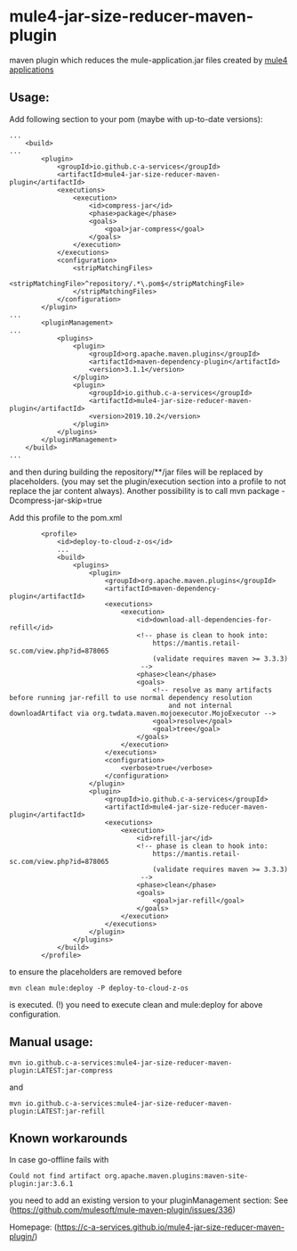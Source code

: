 # mule4-jar-size-reducer-maven-plugin
maven plugin which reduces the mule-application.jar files created by
[mule4 applications](https://www.mulesoft.com/platform/mule)

## Usage:

Add following section to your pom  (maybe with up-to-date versions):
```
...
	<build>
...
		<plugin>
			<groupId>io.github.c-a-services</groupId>
			<artifactId>mule4-jar-size-reducer-maven-plugin</artifactId>
			<executions>
				<execution>
					<id>compress-jar</id>
					<phase>package</phase>
					<goals>
						<goal>jar-compress</goal>
					</goals>
				</execution>
			</executions>
			<configuration>
				<stripMatchingFiles>
					<stripMatchingFile>^repository/.*\.pom$</stripMatchingFile>
				</stripMatchingFiles>
			</configuration>
		</plugin>
...
		<pluginManagement>
...
			<plugins>
				<plugin>
					<groupId>org.apache.maven.plugins</groupId>
					<artifactId>maven-dependency-plugin</artifactId>
					<version>3.1.1</version>
				</plugin>
				<plugin>
					<groupId>io.github.c-a-services</groupId>
					<artifactId>mule4-jar-size-reducer-maven-plugin</artifactId>
					<version>2019.10.2</version>
				</plugin>
			</plugins>
		</pluginManagement>
	</build>
...
```

and then during building the repository/**/jar files will be replaced by placeholders.
(you may set the plugin/execution section into a profile to not replace the jar content always).
Another possibility is to call
mvn package -Dcompress-jar-skip=true

Add this profile to the pom.xml
```
		<profile>
			<id>deploy-to-cloud-z-os</id>
            ...
			<build>
				<plugins>
					<plugin>
						<groupId>org.apache.maven.plugins</groupId>
						<artifactId>maven-dependency-plugin</artifactId>
						<executions>
							<execution>
								<id>download-all-dependencies-for-refill</id>
								<!-- phase is clean to hook into:
									https://mantis.retail-sc.com/view.php?id=878065
									(validate requires maven >= 3.3.3)
								 -->
								<phase>clean</phase>
								<goals>
									<!-- resolve as many artifacts before running jar-refill to use normal dependency resolution
										and not internal downloadArtifact via org.twdata.maven.mojoexecutor.MojoExecutor -->
									<goal>resolve</goal>
									<goal>tree</goal>
								</goals>
							</execution>
						</executions>
						<configuration>
						   	<verbose>true</verbose>
						</configuration>
					</plugin>
					<plugin>
						<groupId>io.github.c-a-services</groupId>
						<artifactId>mule4-jar-size-reducer-maven-plugin</artifactId>
						<executions>
							<execution>
								<id>refill-jar</id>
								<!-- phase is clean to hook into:
									https://mantis.retail-sc.com/view.php?id=878065
									(validate requires maven >= 3.3.3)
								 -->
								<phase>clean</phase>
								<goals>
									<goal>jar-refill</goal>
								</goals>
							</execution>
						</executions>
					</plugin>
				</plugins>
			</build>
		</profile>
```

to ensure the placeholders are removed before
```
mvn clean mule:deploy -P deploy-to-cloud-z-os
```
is executed.
(!) you need to execute clean and mule:deploy for above configuration.

## Manual usage:

```
mvn io.github.c-a-services:mule4-jar-size-reducer-maven-plugin:LATEST:jar-compress
```
and
```
mvn io.github.c-a-services:mule4-jar-size-reducer-maven-plugin:LATEST:jar-refill
```

## Known workarounds

In case go-offline fails with
```
Could not find artifact org.apache.maven.plugins:maven-site-plugin:jar:3.6.1
```
you need to add an existing version to your pluginManagement section:
See (https://github.com/mulesoft/mule-maven-plugin/issues/336)


Homepage: (https://c-a-services.github.io/mule4-jar-size-reducer-maven-plugin/)
